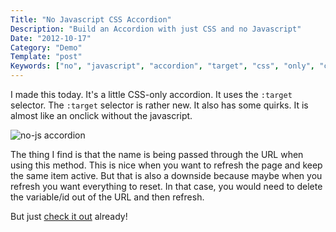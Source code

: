 ```yaml
---
Title: "No Javascript CSS Accordion"
Description: "Build an Accordion with just CSS and no Javascript"
Date: "2012-10-17"
Category: "Demo"
Template: "post"
Keywords: ["no", "javascript", "accordion", "target", "css", "only", "codepen", "fiddle"]
---
```


I made this today. It's a little CSS-only accordion. It uses the `:target` selector. The `:target` selector is rather new. It also has some quirks. It is almost like an onclick without the javascript.

<div class="center">
  <img src="/images/Screen-Shot-2012-10-17-at-1.54.00-PM11.png" alt="no-js accordion" >
</div>

The thing I find is that the name is being passed through the URL when using this method. This is nice when you want to refresh the page and keep the same item active. But that is also a downside because maybe when you refresh you want everything to reset. In that case, you would need to delete the variable/id out of the URL and then refresh.

But just [check it out](http://codepen.io/james2doyle/pen/tgxDr "no-js accordion") already!
